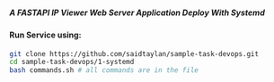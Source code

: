 ##### A FASTAPI IP Viewer Web Server Application Deploy With Systemd

#### Run Service using:
```bash
git clone https://github.com/saidtaylan/sample-task-devops.git
cd sample-task-devops/1-systemd
bash commands.sh # all commands are in the file
```

